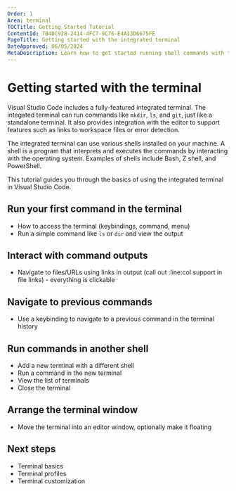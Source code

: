 ```yaml
---
Order: 1
Area: terminal
TOCTitle: Getting Started Tutorial
ContentId: 7B4DC928-2414-4FC7-9C76-E4A13D6675FE
PageTitle: Getting started with the integrated terminal
DateApproved: 06/05/2024
MetaDescription: Learn how to get started running shell commands with the integrated terminal in Visual Studio Code.
---
```

# Getting started with the terminal

Visual Studio Code includes a fully-featured integrated terminal. The integated terminal can run commands like `mkdir`, `ls`, and `git`, just like a standalone terminal. It also provides integration with the editor to support features such as links to workspace files or error detection.

The integrated terminal can use various shells installed on your machine. A shell is a program that interprets and executes the commands by interacting with the operating system. Examples of shells include Bash, Z shell, and PowerShell.

This tutorial guides you through the basics of using the integrated terminal in Visual Studio Code.

## Run your first command in the terminal

- How to access the terminal (keybindings, command, menu)
- Run a simple command like `ls` or `dir` and view the output

## Interact with command outputs

- Navigate to files/URLs using links in output (call out :line:col support in file links) - everything is clickable

## Navigate to previous commands

- Use a keybinding to navigate to a previous command in the terminal history

## Run commands in another shell

- Add a new terminal with a different shell
- Run a command in the new terminal
- View the list of terminals
- Close the terminal

## Arrange the terminal window

- Move the terminal into an editor window, optionally make it floating

## Next steps

- Terminal basics
- Terminal profiles
- Terminal customization
